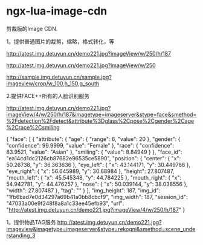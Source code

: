 ngx-lua-image-cdn
=================
  剪裁版的Image CDN.
  
  
1。提供普通图片的裁剪，缩略，格式转化，等

http://atest.img.detuyun.cn/demo221.jpg?imageView/w/250/h/187

http://atest.img.detuyun.cn/demo221.jpg?imageView/w/250

http://sample.img.detuyun.cn/sample.jpg?imageview/crop/w_100,h_150,g_south



2.提供FACE++所有的人脸识别服务

http://atest.img.detuyun.cn/demo221.jpg?imageView/4/w/250/h/187&imagetype=imageserver&stype=face&smethod=%2Fdetection%2Fdetect&attribute%3Dglass%2Cpose%2Cgender%2Cage%2Crace%2Csmiling

{
    "face": [
        {
            "attribute": {
                "age": {
                    "range": 6, 
                    "value": 20
                }, 
                "gender": {
                    "confidence": 99.9999, 
                    "value": "Female"
                }, 
                "race": {
                    "confidence": 83.9521, 
                    "value": "Asian"
                }, 
                "smiling": {
                    "value": 8.84949
                }
            }, 
            "face_id": "ea14cd1dc2126cb87682e96535ce5890", 
            "position": {
                "center": {
                    "x": 50.26738, 
                    "y": 36.363636
                }, 
                "eye_left": {
                    "x": 43.144171, 
                    "y": 30.449786
                }, 
                "eye_right": {
                    "x": 56.645989, 
                    "y": 30.68984
                }, 
                "height": 27.807487, 
                "mouth_left": {
                    "x": 45.545348, 
                    "y": 44.784225
                }, 
                "mouth_right": {
                    "x": 54.942781, 
                    "y": 44.476257
                }, 
                "nose": {
                    "x": 50.039144, 
                    "y": 38.038556
                }, 
                "width": 27.807487
            }, 
            "tag": ""
        }
    ], 
    "img_height": 187, 
    "img_id": "1fb6bad7e0d34297a69b41a0bb8cbcf9", 
    "img_width": 187, 
    "session_id": "47033a00e9f248f8a8a1c33ee45efb93", 
    "url": "http://atest.img.detuyun.cn/demo221.jpg?imageView/4/w/250/h/187"
}


1。提供物品TAG服务
http://atest.img.detuyun.cn/demo221.jpg?imageview&imagetype=imageserver&stype=rekogni&smethod=scene_understanding_3

